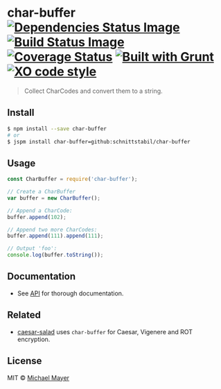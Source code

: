 # char-buffer [![Dependencies Status Image](https://gemnasium.com/schnittstabil/char-buffer.svg)](https://gemnasium.com/schnittstabil/char-buffer) [![Build Status Image](https://travis-ci.org/schnittstabil/char-buffer.svg)](https://travis-ci.org/schnittstabil/char-buffer) [![Coverage Status](https://coveralls.io/repos/github/schnittstabil/char-buffer/badge.svg?branch=master)](https://coveralls.io/github/schnittstabil/char-buffer?branch=master) [![Built with Grunt](https://cdn.gruntjs.com/builtwith.svg)](http://gruntjs.com/) [![XO code style](https://img.shields.io/badge/code_style-XO-5ed9c7.svg)](https://github.com/sindresorhus/xo)

> Collect CharCodes and convert them to a string.

## Install

```bash
$ npm install --save char-buffer
# or
$ jspm install char-buffer=github:schnittstabil/char-buffer
```

## Usage

```javascript
const CharBuffer = require('char-buffer');

// Create a CharBuffer
var buffer = new CharBuffer();

// Append a CharCode:
buffer.append(102);

// Append two more CharCodes:
buffer.append(111).append(111);

// Output 'foo':
console.log(buffer.toString());
```


## Documentation

* See [API](http://schnittstabil.github.io/char-buffer/api/#!/api) for thorough documentation.

## Related

* [caesar-salad](https://github.com/schnittstabil/caesar-salad) uses `char-buffer` for Caesar, Vigenere and ROT encryption.

## License

MIT © [Michael Mayer](http://schnittstabil.de)

